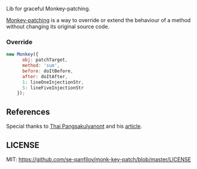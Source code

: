 Lib for graceful Monkey-patching.

[Monkey-patching][1] is a way to override or extend the behaviour of a method without changing its original source code.

### Override

```javascript
new Monkey({
      obj: patchTarget,
      method: 'sum',
      before: doItBefore,
      after: doItAfter,
      1: lineOneInjectionStr,
      5: lineFiveInjectionStr
    });
```

## References

Special thanks to [Thai Pangsakulyanont][4] and his [article][3].

## LICENSE

MIT: https://github.com/se-panfilov/monk-key-patch/blob/master/LICENSE

[1]: https://en.wikipedia.org/wiki/Monkey_patch
[2]: http://javascript.info/tutorial/decorators
[3]: http://me.dt.in.th/page/JavaScript-override/
[4]: http://dt.in.th/
